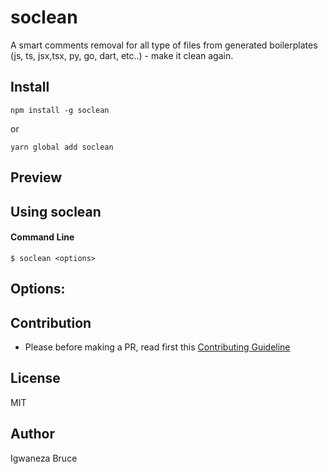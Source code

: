 # soclean

A smart comments removal for all type of files from generated boilerplates (js, ts, jsx,tsx, py, go, dart, etc..) - make it clean again.

## Install

```cli
npm install -g soclean
```

or

```cli
yarn global add soclean
```

## Preview

## Using soclean

#### Command Line

```cli
$ soclean <options>
```

## Options:

## Contribution

- Please before making a PR, read first this [Contributing Guideline](./CONTRIBUTING.md)

## License

MIT

## Author

Igwaneza Bruce
